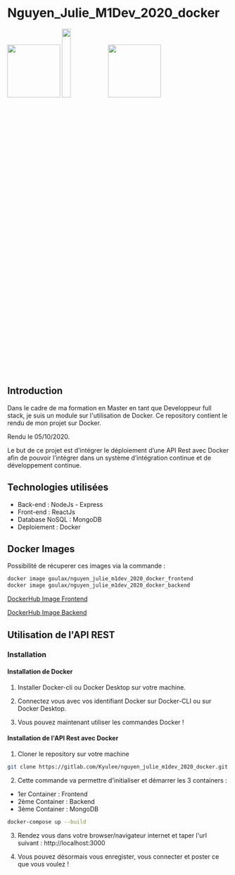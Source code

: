 # Nguyen_Julie_M1Dev_2020_docker

<img src="https://cdn.iconscout.com/icon/free/png-512/docker-226091.png"  width="120" height="120">

<img src="https://codingthesmartway.com/wp-content/uploads/2019/01/mern_logo.png" width="20%">

<img src="https://static.wixstatic.com/media/689356_6002e82c98d54c64948c2e323896032c~mv2.png/v1/fill/w_208,h_208,al_c,q_85,usm_0.66_1.00_0.01/MyDigitalSchool.webp"  width="120" height="120">

## Introduction

Dans le cadre de ma formation en Master en tant que Developpeur full stack, je suis un module sur l'utilisation de Docker.
Ce repository contient le rendu de mon projet sur Docker.

Rendu le 05/10/2020.

Le but de ce projet est d’intégrer le déploiement d’une API Rest avec Docker afin de pouvoir l’intégrer
dans un système d’intégration continue et de développement continue.

## Technologies utilisées

- Back-end : NodeJs - Express
- Front-end : ReactJs
- Database NoSQL : MongoDB
- Deploiement : Docker

## Docker Images

Possibilité de récuperer ces images via la commande : 

```bash
docker image goulax/nguyen_julie_m1dev_2020_docker_frontend
docker image goulax/nguyen_julie_m1dev_2020_docker_backend
```


[DockerHub Image Frontend](https://hub.docker.com/repository/docker/goulax/nguyen_julie_m1dev_2020_docker_frontend)

[DockerHub Image Backend](https://hub.docker.com/repository/docker/goulax/nguyen_julie_m1dev_2020_docker_backend)

## Utilisation de l'API REST

### Installation

#### Installation de Docker

1. Installer Docker-cli ou Docker Desktop sur votre machine.

2. Connectez vous avec vos identifiant Docker sur Docker-CLI ou sur Docker Desktop.

3. Vous pouvez maintenant utiliser les commandes Docker !

#### Installation de l'API Rest avec Docker

1. Cloner le repository sur votre machine

```bash
git clone https://gitlab.com/Kyulee/nguyen_julie_m1dev_2020_docker.git
```

2. Cette commande va permettre d'initialiser et démarrer les 3 containers :
- 1er Container : Frontend
- 2ème Container : Backend
- 3ème Container : MongoDB 

```bash
docker-compose up --build
```

3. Rendez vous dans votre browser/navigateur internet et taper l'url suivant : 
http://localhost:3000

4. Vous pouvez désormais vous enregister, vous connecter et poster ce que vous voulez !

